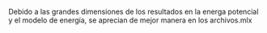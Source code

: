 
Debido a las grandes dimensiones de los resultados en la energa potencial y el modelo de energía, se aprecian de mejor manera en los archivos.mlx
